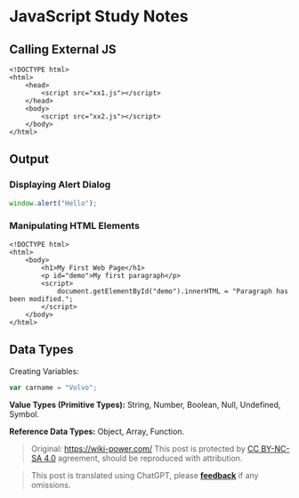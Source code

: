 # JavaScript Study Notes

## Calling External JS

```markup
<!DOCTYPE html>
<html>
    <head>
        <script src="xx1.js"></script>
    </head>
    <body>
        <script src="xx2.js"></script>
    </body>
</html>
```

## Output

### Displaying Alert Dialog

```javascript
window.alert("Hello");
```

### Manipulating HTML Elements

```markup
<!DOCTYPE html>
<html>
    <body>
        <h1>My First Web Page</h1>
        <p id="demo">My first paragraph</p>
        <script>
            document.getElementById("demo").innerHTML = "Paragraph has been modified.";
        </script>
    </body>
</html>
```

## Data Types

Creating Variables:

```javascript
var carname = "Volvo";
```

**Value Types (Primitive Types):** String, Number, Boolean, Null, Undefined, Symbol.

**Reference Data Types:** Object, Array, Function.

> Original: <https://wiki-power.com/>
> This post is protected by [CC BY-NC-SA 4.0](https://creativecommons.org/licenses/by/4.0/deed.en) agreement, should be reproduced with attribution.

> This post is translated using ChatGPT, please [**feedback**](https://github.com/linyuxuanlin/Wiki_MkDocs/issues/new) if any omissions.